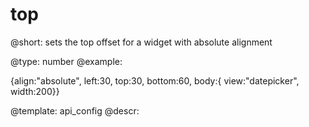 top
=============


@short:
	sets the top offset for a widget with absolute alignment

@type: number 
@example:

{align:"absolute", left:30, top:30, bottom:60, body:{ view:"datepicker", width:200}}

@template:	api_config
@descr:


